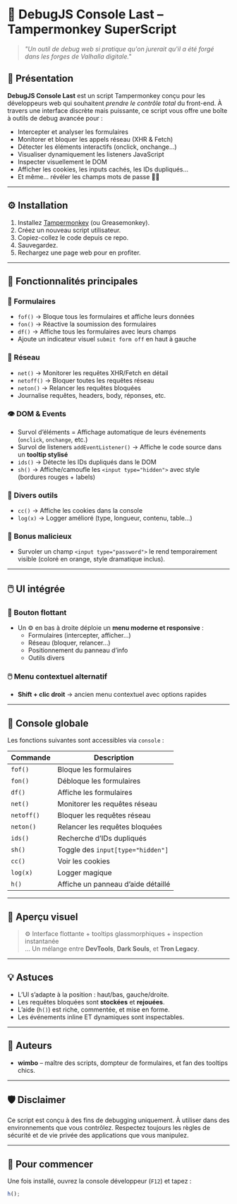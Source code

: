 # 🐞 DebugJS Console Last – Tampermonkey SuperScript

> _"Un outil de debug web si pratique qu'on jurerait qu'il a été forgé dans les forges de Valhalla digitale."_

## 🚀 Présentation

**DebugJS Console Last** est un script Tampermonkey conçu pour les développeurs web qui souhaitent *prendre le contrôle total* du front-end. À travers une interface discrète mais puissante, ce script vous offre une boîte à outils de debug avancée pour :

- Intercepter et analyser les formulaires
- Monitorer et bloquer les appels réseau (XHR & Fetch)
- Détecter les éléments interactifs (onclick, onchange…)
- Visualiser dynamiquement les listeners JavaScript
- Inspecter visuellement le DOM
- Afficher les cookies, les inputs cachés, les IDs dupliqués…
- Et même… révéler les champs mots de passe 🕵️‍♂️

---

## ⚙️ Installation

1. Installez [Tampermonkey](https://www.tampermonkey.net/) (ou Greasemonkey).
2. Créez un nouveau script utilisateur.
3. Copiez-collez le code depuis ce repo.
4. Sauvegardez.
5. Rechargez une page web pour en profiter.

---

## 🧰 Fonctionnalités principales

### 🧾 Formulaires

- `fof()` → Bloque tous les formulaires et affiche leurs données
- `fon()` → Réactive la soumission des formulaires
- `df()` → Affiche tous les formulaires avec leurs champs
- Ajoute un indicateur visuel `submit form off` en haut à gauche

### 📡 Réseau

- `net()` → Monitorer les requêtes XHR/Fetch en détail
- `netoff()` → Bloquer toutes les requêtes réseau
- `neton()` → Relancer les requêtes bloquées
- Journalise requêtes, headers, body, réponses, etc.

### 👁️ DOM & Events

- Survol d’éléments = Affichage automatique de leurs événements (`onclick`, `onchange`, etc.)
- Survol de listeners `addEventListener()` → Affiche le code source dans un **tooltip stylisé**
- `ids()` → Détecte les IDs dupliqués dans le DOM
- `sh()` → Affiche/camoufle les `<input type="hidden">` avec style (bordures rouges + labels)

### 🍪 Divers outils

- `cc()` → Affiche les cookies dans la console
- `log(x)` → Logger amélioré (type, longueur, contenu, table…)

### 🔐 Bonus malicieux

- Survoler un champ `<input type="password">` le rend temporairement visible (coloré en orange, style dramatique inclus).

---

## 🖱️ UI intégrée

### 🧭 Bouton flottant
- Un ⚙️ en bas à droite déploie un **menu moderne et responsive** :
  - Formulaires (intercepter, afficher…)
  - Réseau (bloquer, relancer…)
  - Positionnement du panneau d’info
  - Outils divers

### 🖱️ Menu contextuel alternatif
- **Shift + clic droit** → ancien menu contextuel avec options rapides

---

## 🧪 Console globale

Les fonctions suivantes sont accessibles via `console` :

| Commande         | Description                                 |
|------------------|---------------------------------------------|
| `fof()`          | Bloque les formulaires                      |
| `fon()`          | Débloque les formulaires                    |
| `df()`           | Affiche les formulaires                     |
| `net()`          | Monitorer les requêtes réseau               |
| `netoff()`       | Bloquer les requêtes réseau                 |
| `neton()`        | Relancer les requêtes bloquées              |
| `ids()`          | Recherche d’IDs dupliqués                   |
| `sh()`           | Toggle des `input[type="hidden"]`          |
| `cc()`           | Voir les cookies                            |
| `log(x)`         | Logger magique                              |
| `h()`            | Affiche un panneau d’aide détaillé         |

---

## 📸 Aperçu visuel

> ⚙️ Interface flottante + tooltips glassmorphiques + inspection instantanée  
> … Un mélange entre **DevTools**, **Dark Souls**, et **Tron Legacy**.

---

## 💡 Astuces

- L’UI s’adapte à la position : haut/bas, gauche/droite.
- Les requêtes bloquées sont **stockées** et **rejouées**.
- L’aide (`h()`) est riche, commentée, et mise en forme.
- Les événements inline ET dynamiques sont inspectables.

---

## 🧙 Auteurs

- **wimbo** – maître des scripts, dompteur de formulaires, et fan des tooltips chics.

---

## 🛡️ Disclaimer

Ce script est conçu à des fins de debugging uniquement. À utiliser dans des environnements que vous contrôlez. Respectez toujours les règles de sécurité et de vie privée des applications que vous manipulez.

---

## 🏁 Pour commencer

Une fois installé, ouvrez la console développeur (`F12`) et tapez :

```js
h();
